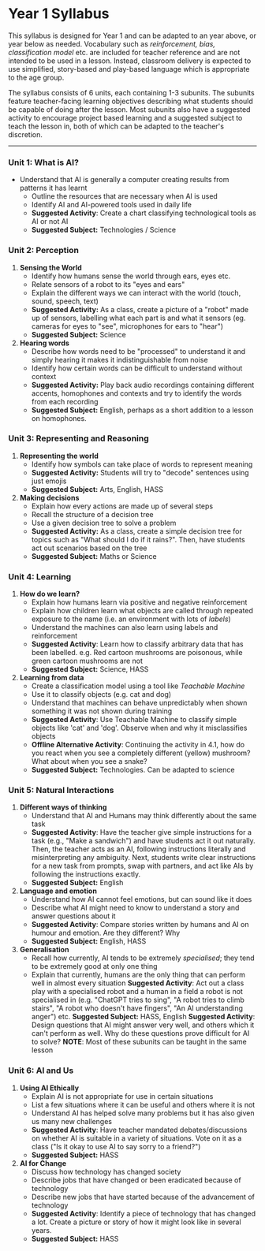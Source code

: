 
# Year 1 Syllabus

This syllabus is designed for Year 1 and can be adapted to an year above, or year below as needed. Vocabulary such as *reinforcement, bias, classification model* etc. are included for teacher reference and are not intended to be used in a lesson. Instead, classroom delivery is expected to use simplified, story-based and play-based language which is appropriate to the age group.

The syllabus consists of 6 units, each containing 1-3 subunits. The subunits feature teacher-facing learning objectives describing what students should be capable of doing after the lesson. Most subunits also have a suggested activity to encourage project based learning and a suggested subject to teach the lesson in, both of which can be adapted to the teacher's discretion.

---

### Unit 1:  What is AI?
  - Understand that AI is generally a computer creating results from patterns it has learnt
	- Outline the resources that are necessary when AI is used
	-  Identify AI and AI-powered tools used in daily life
	- **Suggested Activity**: Create a chart classifying technological tools as AI or not AI
	- **Suggested Subject:** Technologies / Science
### Unit 2:  Perception
1. **Sensing the World**
	- Identify how humans sense the world through ears, eyes etc.
	- Relate sensors of a robot to its "eyes and ears" 
	- Explain the different ways we can interact with the world (touch, sound, speech, text)
	- **Suggested Activity:** As a class, create a picture of a "robot" made up of sensors, labelling what each part is and what it sensors (eg. cameras for eyes to "see", microphones for ears to "hear")
	- **Suggested Subject:**  Science
2. **Hearing words**
	- Describe how  words need to be "processed" to understand it and simply hearing it makes it indistinguishable from noise
	- Identify how certain words can be difficult to understand without context
	- **Suggested Activity:** Play back audio recordings containing different accents, homophones and contexts and try to identify the words from each recording 
	- **Suggested Subject:** English, perhaps as a short addition to a lesson on homophones.
### Unit 3: Representing and Reasoning
1. **Representing the world**
	- Identify how symbols can take place of words to represent meaning
	- **Suggested Activity:** Students will try to "decode" sentences using just emojis
	- **Suggested Subject:** Arts, English, HASS
2. **Making decisions**
	- Explain how every actions are made up of several steps
	- Recall the structure of a decision tree
	- Use a given decision tree to solve a problem
	- **Suggested Activity:** As a class, create a simple decision tree for topics such as "What should I do if it rains?". Then, have students act out scenarios based on the tree
	- **Suggested Subject:** Maths or Science
### Unit 4: Learning
1. **How do we learn?**
	- Explain how humans learn via positive and negative reinforcement
	- Explain how children learn what objects are called through repeated exposure to the name (i.e. an environment with lots of *labels*)
	- Understand the machines can also learn using labels and reinforcement
	- **Suggested Activity**: Learn how to classify arbitrary data that has been labelled. e.g. Red cartoon mushrooms are poisonous, while green cartoon mushrooms are not
	- **Suggested Subject:** Science, HASS
2. **Learning from data**
	- Create a classification model using a tool like *Teachable Machine*
	- Use it to classify objects (e.g. cat and dog)
	- Understand that machines can behave unpredictably when shown something it was not shown during training
	- **Suggested Activity**: Use Teachable Machine to classify simple objects like 'cat' and 'dog'. Observe when and why it misclassifies objects
	- **Offline Alternative Activity**: Continuing the activity in 4.1, how do you react when you see a completely different (yellow) mushroom? What about when you see a snake?
	- **Suggested Subject:** Technologies. Can be adapted to science
### Unit 5: Natural Interactions
 1. **Different ways of thinking**
	- Understand that AI and Humans may think differently about the same task
	- **Suggested Activity**: Have the teacher give simple instructions for a task (e.g., "Make a sandwich") and have students act it out naturally. Then, the teacher acts as an AI, following instructions literally and misinterpreting any ambiguity. Next, students write clear instructions for a new task from prompts, swap with partners, and act like AIs by following the instructions exactly. 
	- **Suggested Subject:** English
2. **Language and emotion**	
	- Understand how AI cannot feel emotions, but can sound like it does
	- Describe what AI might need to know to understand a story and answer questions about it
	- **Suggested Activity**: Compare stories written by humans and AI on humour and emotion. Are they different? Why
	- **Suggested Subject:** English, HASS
3.  **Generalisation**
	- Recall how currently, AI tends to be extremely *specialised*; they tend to be extremely good at only one thing
	- Explain that currently, humans are the only thing that can perform well in almost every situation
	**Suggested Activity**: Act out a class play with a specialised robot and a human in a field a robot is not specialised in (e.g. "ChatGPT tries to sing", "A robot tries to climb stairs", "A robot who doesn't have fingers", "An AI understanding anger") etc.
	**Suggested Subject:** HASS, English
**Suggested Activity**:  Design questions that AI might answer very well, and others which it can't perform as well. Why do these questions prove difficult for AI to solve? 
**NOTE**: Most of these subunits can be taught in the same lesson
	
### Unit 6: AI and Us
1. **Using AI Ethically**
	- Explain AI is not appropriate for use in certain situations
	- List a few situations where it can be useful and others where it is not
	- Understand AI has helped solve many problems but it has also given us many new challenges
	- **Suggested Activity**: Have teacher mandated debates/discussions on whether AI is suitable in a variety of situations. Vote on it as a class ("Is it okay to use AI to say sorry to a friend?")
	- **Suggested Subject:** HASS
2. **AI for Change**
	- Discuss how technology has changed society
	- Describe jobs that have changed or been eradicated because of technology
	- Describe new jobs that have started because of the advancement of technology
	- **Suggested Activity**: Identify a piece of technology that has changed a lot. Create a picture or story of how it might look like in several years.
	- **Suggested Subject:** HASS 

